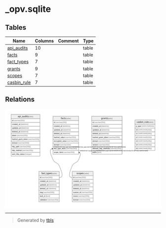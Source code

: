 # _opv.sqlite

## Tables

| Name                          | Columns | Comment | Type  |
| ----------------------------- | ------- | ------- | ----- |
| [api_audits](api_audits.md)   | 10      |         | table |
| [facts](facts.md)             | 9       |         | table |
| [fact_types](fact_types.md)   | 7       |         | table |
| [grants](grants.md)           | 9       |         | table |
| [scopes](scopes.md)           | 7       |         | table |
| [casbin_rule](casbin_rule.md) | 7       |         | table |

## Relations

![er](schema.svg)

---

> Generated by [tbls](https://github.com/k1LoW/tbls)
